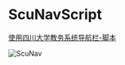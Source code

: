 # ScuNavScript
[使用四川大学教务系统导航栏-脚本](https://github.com/Xiongqi-XQ/ScuNavScript)

![ScuNav](https://github.com/Xiongqi-XQ/ScuNavScript/blob/master/ScuNav.gif)
